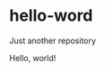 # hello-word
Just another repository
<!DOCTYPE html>
<html>
  <head>
    <title>My Webpage!</title>
  </head>
  <body>
    Hello, world!
  </body>
  </html>
  
